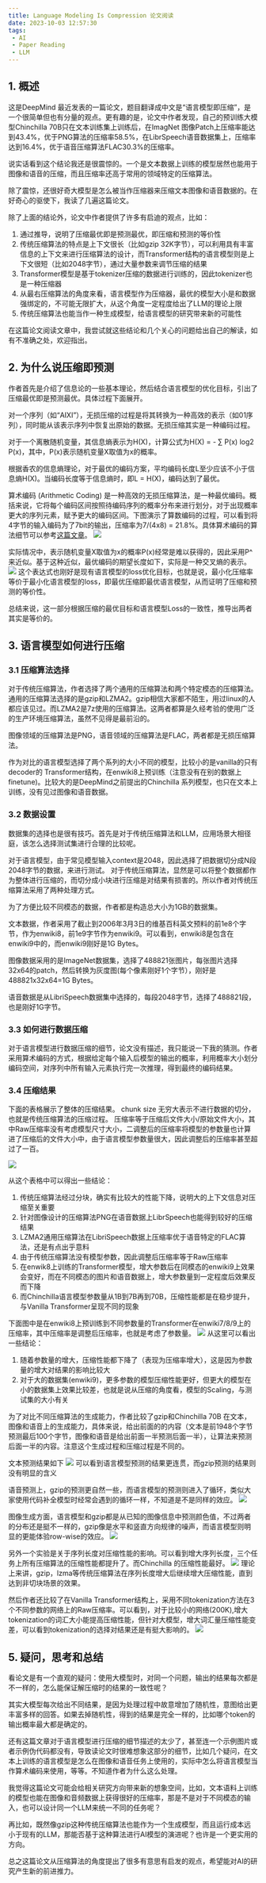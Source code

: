 ```yaml
---
title: Language Modeling Is Compression 论文阅读
date: 2023-10-03 12:57:30
tags:
 - AI
 - Paper Reading
 - LLM
---
```

## 1. 概述
这是DeepMind 最近发表的一篇论文，题目翻译成中文是“语言模型即压缩”，是一个很简单但也有分量的观点。更有趣的是，论文中作者发现，自己的预训练大模型Chinchilla 70B只在文本训练集上训练后，在ImagNet 图像Patch上压缩率能达到43.4%，优于PNG算法的压缩率58.5%，在LibrSpeech语音数据集上，压缩率达到16.4%，优于语音压缩算法FLAC30.3%的压缩率。

说实话看到这个结论我还是很震惊的。一个是文本数据上训练的模型居然也能用于图像和语音的压缩，而且压缩率还高于常用的领域特定的压缩算法。

除了震惊，还很好奇大模型是怎么被当作压缩器来压缩文本图像和语音数据的。在好奇心的驱使下，我读了几遍这篇论文。
<!--more-->

除了上面的结论外，论文中作者提供了许多有启迪的观点，比如：
1. 通过推导，说明了压缩最优即是预测最优，即压缩和预测的等价性
2. 传统压缩算法的特点是上下文很长（比如gzip 32K字节），可以利用具有丰富信息的上下文来进行压缩算法的设计，而Transformer结构的语言模型则是上下文很短（比如2048字节），通过大量参数来调节压缩的结果
3. Transformer模型是基于tokenizer压缩的数据进行训练的，因此tokenizer也是一种压缩器
4. 从最右压缩算法的角度来看，语言模型作为压缩器，最优的模型大小是和数据强绑定的，不可能无限扩大，从这个角度一定程度给出了LLM的理论上限
5. 传统压缩算法也能当作一种生成模型，给语言模型的研究带来新的可能性

在这篇论文阅读文章中，我尝试就这些结论和几个关心的问题给出自己的解读，如有不准确之处，欢迎指出。

## 2. 为什么说压缩即预测

作者首先是介绍了信息论的一些基本理论，然后结合语言模型的优化目标，引出了压缩最优即是预测最优。具体过程下面展开。

对一个序列（如“AIXI”），无损压缩的过程是将其转换为一种高效的表示（如01序列），同时能从该表示序列中恢复出原始的数据。无损压缩其实是一种编码过程。

对于一个离散随机变量，其信息熵表示为H(X)，计算公式为H(X) = - ∑ P(x) log2 P(x)，其中，P(x)表示随机变量X取值为x的概率。

根据香农的信息熵理论，对于最优的编码方案，平均编码长度L至少应该不小于信息熵H(X)。当编码长度等于信息熵时，即L = H(X)，编码达到了最优。

算术编码 (Arithmetic Coding) 是一种高效的无损压缩算法，是一种最优编码。概括来说，它将每个编码区间按照待编码序列的概率分布来进行划分，对于出现概率更大的序列元素，赋予更大的编码区间。下图演示了算数编码的过程，可以看到将4字节的输入编码为了7bit的输出，压缩率为7/(4x8) = 21.8%。具体算术编码的算法细节可以参考[这篇文章](https://zhuanlan.zhihu.com/p/390684936)。
![](/imgs/language_modeling_is_compression/20231003142114.png)

实际情况中，表示随机变量X取值为x的概率P(x)经常是难以获得的，因此采用P^来近似。基于这种近似，最优编码的期望长度如下，实际是一种交叉熵的表示。
![](/imgs/language_modeling_is_compression/20231003142945.png)
这个表达式也刚好是现有语言模型的loss优化目标，也就是说，最小化压缩率等价于最小化语言模型的loss，即最优压缩即最优语言模型，从而证明了压缩和预测的等价性。

总结来说，这一部分根据压缩的最优目标和语言模型Loss的一致性，推导出两者其实是等价的。

## 3. 语言模型如何进行压缩

### 3.1 压缩算法选择
对于传统压缩算法，作者选择了两个通用的压缩算法和两个特定模态的压缩算法。通用的压缩算法选择的是gzip和LZMA2。gzip相信大家都不陌生，用过linux的人都应该见过。而LZMA2是7z使用的压缩算法。这两者都算是久经考验的使用广泛的生产环境压缩算法，虽然不见得是最前沿的。

图像领域的压缩算法是PNG，语音领域的压缩算法是FLAC，两者都是无损压缩算法。

作为对比的语言模型选择了两个系列的大小不同的模型，比较小的是vanilla的只有decoder的 Transformer结构，在enwiki8上预训练（注意没有在别的数据上finetune)。比较大的是DeepMind之前提出的Chinchilla 系列模型，也只在文本上训练，没有见过图像和语音数据。
### 3.2 数据设置

数据集的选择也是很有技巧。首先是对于传统压缩算法和LLM，应用场景大相径庭，该怎么选择测试集进行合理的比较呢。

对于语言模型，由于常见模型输入context是2048，因此选择了把数据切分成N段2048字节的数据，来进行测试。
对于传统压缩算法，显然是可以将整个数据都作为整体进行压缩的，而切分成小块进行压缩是对结果有损害的。所以作者对传统压缩算法采用了两种处理方式。

为了方便比较不同模态的数据，作者都是构造总大小为1GB的数据集。

文本数据，作者采用了截止到2006年3月3日的维基百科英文预料的前1e8个字节，作为enwiki8，前1e9字节作为enwiki9。可以看到，enwiki8是包含在enwiki9中的，而enwiki9刚好是1G Bytes。

图像数据采用的是ImageNet数据集，选择了488821张图片，每张图片选择32x64的patch，然后转换为灰度图(每个像素刚好1个字节），刚好是488821x32x64=1G Bytes。

语音数据是从LibriSpeech数据集中选择的，每段2048字节，选择了488821段，也是刚好1G字节。

### 3.3 如何进行数据压缩
对于语言模型进行数据压缩的细节，论文没有描述，我只能说一下我的猜测。作者采用算术编码的方式，根据给定每个输入后模型的输出的概率，利用概率大小划分编码空间，对序列中所有输入元素执行完一次推理，得到最终的编码结果。
### 3.4 压缩结果
下面的表格展示了整体的压缩结果。
chunk size 无穷大表示不进行数据的切分，也就是传统压缩算法的压缩过程。
压缩率等于压缩后文件大小/原始文件大小，其中Raw压缩率没有考虑模型尺寸大小，二调整后的压缩率将模型的参数量也计算进了压缩后的文件大小中，由于语言模型参数量很大，因此调整后的压缩率甚至超过了一百。


![](/imgs/language_modeling_is_compression/20231003010543.png)

从这个表格中可以得出一些结论：
1. 传统压缩算法经过分块，确实有比较大的性能下降，说明大的上下文信息对压缩至关重要
2. 针对图像设计的压缩算法PNG在语音数据上LibrSpeech也能得到较好的压缩结果
3. LZMA2通用压缩算法在LibriSpeech数据上压缩率优于语音特定的FLAC算法，还是有点出乎意料
4. 由于传统压缩算法没有模型参数，因此调整后压缩率等于Raw压缩率
5. 在enwik8上训练的Transformer模型，增大参数后在同模态的enwiki9上效果会变好，而在不同模态的图片和语音数据上，增大参数量到一定程度后效果反而下降
6. 而Chinchilla语言模型参数量从1B到7B再到70B，压缩性能都是在稳步提升，与Vanilla Transformer呈现不同的现象

下面图中是在enwiki8上预训练到不同参数量的Transformer在enwiki7/8/9上的压缩率，其中压缩率是调整后压缩率，也就是考虑了参数量。
![](/imgs/language_modeling_is_compression/20231003091610.png)
从这里可以看出一些结论：
1. 随着参数量的增大，压缩性能都下降了（表现为压缩率增大），这是因为参数量的增大对结果的影响比较大
2. 对于大的数据集(enwiki9)，更多参数的模型压缩性能更好，但更大的模型在小的数据集上效果比较差，也就是说从压缩的角度看，模型的Scaling，与测试集的大小有关

为了对比不同压缩算法的生成能力，作者比较了gzip和Chinchilla 70B 在文本，图像和语音上的生成能力，具体来说，给出前面的的内容（文本是前1948个字节预测最后100个字节，图像和语音是给出前面一半预测后面一半），让算法来预测后面一半的内容。注意这个生成过程和压缩过程是不同的。

文本预测结果如下
![](/imgs/language_modeling_is_compression/20231003092610.png)
可以看到语言模型预测的结果更连贯，而gzip预测的结果则没有明显的含义

语音预测上，gzip的预测更自然一些，而语言模型的预测则进入了循环，类似大家使用代码补全模型时经常会遇到的循环一样，不知道是不是同样的效应。
![](/imgs/language_modeling_is_compression/20231003092857.png)

图像生成方面，语言模型和gzip都是从已知的图像信息中预测颜色值，不过两者的分布还是挺不一样的，gzip像是水平和竖直方向规律的噪声，而语言模型则明显的更能体验row-wise的效应。
![](/imgs/language_modeling_is_compression/20231003093107.png)

另外一个实验是关于序列长度对压缩性能的影响。可以看到增大序列长度，三个任务上所有压缩算法的压缩性能都提升了。而Chinchilla 的压缩性能最好。
![](/imgs/language_modeling_is_compression/20231003134503.png)
理论上来讲，gzip，lzma等传统压缩算法在序列长度增大后继续增大压缩性能，直到达到非切块场景的效果。

然后作者还比较了在Vanilla Transformer结构上，采用不同tokenization方法在3个不同参数的网络上的Raw压缩率。可以看到，对于比较小的网络(200K),增大tokenization的词汇大小能提高压缩性能，但针对大模型，增大词汇量压缩性能变差，可以看到tokenization的选择对结果还是有挺大影响的。
![](/imgs/language_modeling_is_compression/20231003135231.png)
## 5. 疑问，思考和总结
看论文是有一个直观的疑问：使用大模型时，对同一个问题，输出的结果每次都是不一样的，怎么能保证解压缩时的结果的一致性呢？

其实大模型每次给出不同结果，是因为处理过程中故意增加了随机性，意图给出更丰富多样的回答。如果去掉随机性，得到的结果是完全一样的，比如哪个token的输出概率最大都是确定的。

还有这篇文章对于语言模型进行压缩的细节描述的太少了，甚至连一个示例图片或者示例伪代码都没有，导致读论文时很难想象这部分的细节，比如几个疑问，在文本上训练的语言模型是怎么在图像和语音任务上使用的，实际中怎么将语言模型当作算术编码来使用，等等。不知道作者为什么这么处理。

我觉得这篇论文可能会给相关研究方向带来新的想象空间，比如，文本语料上训练的模型也能在图像和音频数据上获得很好的压缩率，那是不是对于不同模态的输入，也可以设计同一个LLM来统一不同的任务呢？

再比如，既然像gzip这种传统压缩算法也能作为一个生成模型，而且运行成本远小于现有的LLM，那能否基于这种算法进行AI模型的演进呢？也许是一个更实用的方向。

总之这篇论文从压缩算法的角度提出了很多有意思有启发的观点，希望能对AI的研究产生新的前进推力。
